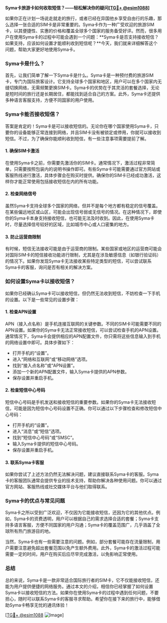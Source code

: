 **Syma卡旅游卡如何收取短信？——轻松解决你的疑问[[TG💪+ @esim1088](https://t.me/s/esim1088)]**

如果你正在计划一场说走就走的旅行，或者已经在异国他乡享受自由行的乐趣，那么选择一张合适的SIM卡是非常重要的。Syma卡作为一种广受欢迎的旅游SIM卡，以其便捷性、实惠的价格和覆盖全球多个国家的服务备受好评。然而，很多用户在使用Syma卡的过程中可能会遇到一个问题：**Syma卡是否支持接收短信？如果支持，应该如何设置才能顺利收到短信呢？**今天，我们就来详细解答这个问题，帮助大家更好地使用Syma卡。

### Syma卡是什么？

首先，让我们简单了解一下Syma卡是什么。Syma卡是一种预付费的旅游SIM卡，专门为国际旅客设计。它支持全球多个国家和地区，用户可以在多个国家内无缝切换网络，无需频繁更换SIM卡。Syma卡的优势在于其灵活的套餐选择，无论是短时间的旅行还是长期居住，都能找到适合自己的方案。此外，Syma卡还提供多种语言客服支持，方便不同国家的用户使用。

### Syma卡能否接收短信？

答案是肯定的！Syma卡是可以接收短信的。无论你在哪个国家使用Syma卡，只要你的设备能够正常连接到网络，并且SIM卡没有被锁定或停用，你就可以接收到短信。不过，为了确保你能顺利收到短信，有一些注意事项需要提前了解。

#### 1. 确保SIM卡激活

在使用Syma卡之前，你需要先激活你的SIM卡。通常情况下，激活过程非常简单，只需要按照包装内的说明书操作即可。有些Syma卡可能需要通过官方网站或客服热线进行激活，具体步骤会在购买时提供。确保你的SIM卡已经成功激活，这样你才能正常使用包括接收短信在内的所有功能。

#### 2. 检查网络信号

虽然Syma卡支持全球多个国家的网络，但并不是每个地方都有稳定的信号覆盖。在某些偏远地区或山区，可能会出现信号弱或无信号的情况。在这种情况下，即使你的Syma卡本身支持接收短信，也可能无法及时收到。因此，在使用Syma卡时，尽量选择信号较好的区域，比如城市中心或人口密集的地方。

#### 3. 防止运营商限制

有时候，短信无法接收可能是由于运营商的限制。某些国家或地区的运营商可能会对国际SIM卡的短信接收功能进行限制，尤其是在涉及敏感信息（如银行验证码）的情况下。如果你发现Syma卡无法接收某些特定类型的短信，可以尝试联系Syma卡的客服，询问是否有相关的解决方案。

### 如何设置Syma卡以接收短信？

如果你已经确认Syma卡可以接收短信，但仍然无法收到短信，不妨检查一下手机的设置。以下是一些常见的设置步骤：

#### 1. 检查APN设置

APN（接入点名称）是手机连接互联网的关键参数。不同的SIM卡可能需要不同的APN设置。如果你的Syma卡无法正常接收短信，可以尝试检查手机的APN设置。通常情况下，Syma卡会提供相应的APN配置文件，你只需将这些信息输入到手机的网络设置中即可。具体步骤如下：

- 打开手机的“设置”。
- 进入“网络和互联网”或“移动网络”选项。
- 找到“接入点名称”或“APN设置”。
- 添加一个新的APN配置文件，输入Syma卡提供的APN参数。
- 保存设置并重启手机。

#### 2. 检查短信中心号码

短信中心号码是手机发送和接收短信的重要参数。如果你的Syma卡无法接收短信，可能是因为短信中心号码设置不正确。你可以通过以下步骤检查和修改短信中心号码：

- 打开手机的“设置”。
- 进入“消息”或“短信”选项。
- 找到“短信中心号码”或“SMSC”。
- 输入Syma卡提供的短信中心号码。
- 保存设置并重启手机。

#### 3. 联系Syma卡客服

如果你尝试了上述方法仍然无法解决问题，建议直接联系Syma卡的客服。Syma卡的客服团队通常会提供专业的技术支持，帮助你解决各种使用问题。你可以通过官方网站、客服热线或社交媒体平台与他们取得联系。

### Syma卡的优点与常见问题

Syma卡之所以受到广泛欢迎，不仅因为它能接收短信，还因为它的其他优点。例如，Syma卡的资费透明，用户可以根据自己的需求选择合适的套餐；Syma卡支持多语言客服，方便不同国家的用户沟通；Syma卡的覆盖范围广，几乎涵盖了全球所有热门旅游目的地。

当然，Syma卡也有一些需要注意的问题。例如，部分套餐可能存在流量限制，用户需要注意避免超出套餐范围以免产生额外费用。此外，Syma卡的激活过程可能需要一定的时间，用户在购买后应尽早完成激活，以免影响正常使用。

### 总结

总的来说，Syma卡是一款非常适合国际旅行者的SIM卡，它不仅能接收短信，还能为用户提供便捷的网络服务。通过本文的介绍，相信你已经掌握了如何设置Syma卡以接收短信的方法。如果你在使用Syma卡的过程中遇到任何问题，不要担心，随时可以联系Syma卡的客服寻求帮助。希望你在接下来的旅行中，能够借助Syma卡畅享无忧的通讯体验！

[[TG💪+ @esim1088](https://t.me/s/esim1088) ![Image](https://i.postimg.cc/4NQfJmqS/Snipaste-2025-05-13-00-14-12.png)]